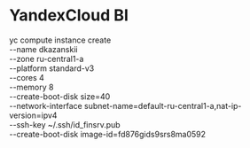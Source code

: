 # YandexCloud BI
yc compute instance create \
  --name dkazanskii \
  --zone ru-central1-a \
  --platform standard-v3 \
  --cores 4 \
  --memory 8 \
  --create-boot-disk size=40 \
  --network-interface subnet-name=default-ru-central1-a,nat-ip-version=ipv4 \
  --ssh-key ~/.ssh/id_finsrv.pub \
  --create-boot-disk image-id=fd876gids9srs8ma0592
